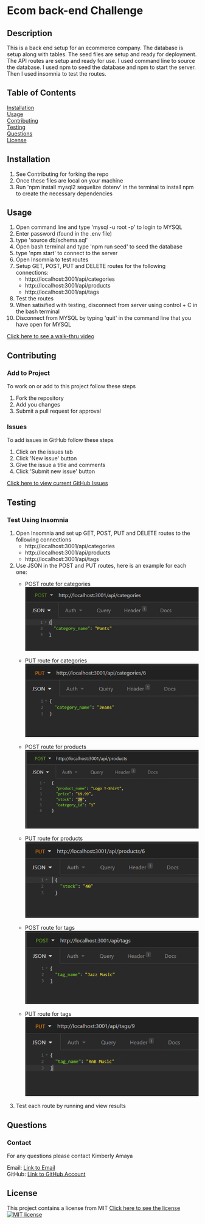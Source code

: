 # Ecom back-end Challenge
 
  ## Description
  This is a back end setup for an ecommerce company. The database is setup along with tables. The seed files are setup and ready for deployment. The API routes are setup and ready for use. I used command line to source the database. I used npm to seed the database and npm to start the server. Then I used insomnia to test the routes.

  ## Table of Contents
  [Installation](#Installation)  
  [Usage](#Usage)  
  [Contributing](#Contributing)   
  [Testing](#Testing)  
  [Questions](#Questions)  
  [License](#License) 
  
  ## Installation
  1. See Contributing for forking the repo
  2. Once these files are local on your machine
  3. Run 'npm install mysql2 sequelize dotenv' in the terminal to install npm to create the necessary dependencies
  
  ## Usage

  1. Open command line and type 'mysql -u root -p' to login to MYSQL
  2. Enter password (found in the .env file)
  3. type 'source db/schema.sql'
  4. Open bash terminal and type 'npm run seed' to seed the database
  5. type 'npm start' to connect to the server
  5. Open Insomnia to test routes
  6. Setup GET, POST, PUT and DELETE routes for the following connections:
        *   http://localhost:3001/api/categories
        *   http://localhost:3001/api/products
        *   http://localhost:3001/api/tags
  7. Test the routes
  8. When satisified with testing, disconnect from server using control + C in the bash terminal
  9. Disconnect from MYSQL by typing 'quit' in the command line that you have open for MYSQL

  [Click here to see a walk-thru video](https://watch.screencastify.com/v/711mA9TFJq8YJwkhME1t)

  ## Contributing  
  
  ### Add to Project  
  To work on or add to this project follow these steps  
  1. Fork the repository  
  2. Add you changes  
  3. Submit a pull request for approval  
  
  ### Issues
  To add issues in GitHub follow these steps
  1. Click on the issues tab
  2. Click 'New issue' button
  3. Give the issue a title and comments
  4. Click 'Submit new issue' button

  [Click here to view current GitHub Issues](https://github.com/kimberlyamaya/ecom-challenge/issues)   

  ## Testing

  ### Test Using Insomnia
  1. Open Insomnia and set up GET, POST, PUT and DELETE routes to the following connections
        *   http://localhost:3001/api/categories
        *   http://localhost:3001/api/products
        *   http://localhost:3001/api/tags
  2. Use JSON in the POST and PUT routes, here is an example for each one:
        *   POST route for categories  
            ![POST-route-for-categories](./assets/images/POST-route-category.png)
        *   PUT route for categories  
            ![PUT-route-for-categories](./assets/images/PUT-route-category.png)  
        
        *   POST route for products  
            ![POST-route-for-products](./assets/images/POST-route-product.png)
        *   PUT route for products  
            ![PUT-route-for-categories](./assets/images/PUT-route-product.png)  

        *   POST route for tags  
            ![POST-route-for-tags](./assets/images/POST-route-tag.png)
        *   PUT route for tags  
            ![PUT-route-for-tags](./assets/images/PUT-route-tag.png)  
  3. Test each route by running and view results

  ## Questions

  ### Contact
  For any questions please contact Kimberly Amaya 
  
  Email: [Link to Email](mailto:kimberly_kimbell@yahoo.com)  
  GitHub: [Link to GitHub Account](https://github.com/kimberlyamaya)  
  
  ## License
  This project contains a license from MIT 
  [Click here to see the license](license.md)
  [![MIT license](https://img.shields.io/badge/License-MIT-blue.svg)](https://mit-license.org/) 